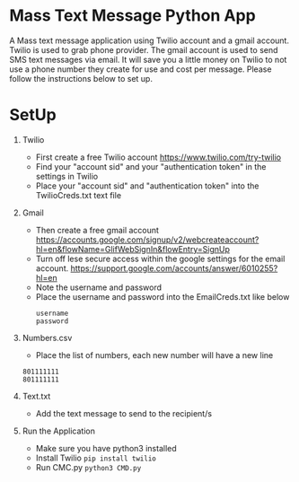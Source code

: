 # Mass Text Message Python App

A Mass text message application using Twilio account and a gmail account. Twilio is used to grab phone provider. The gmail account is used to send SMS text messages via email. It will save you a little money on Twilio to not use a phone number they create for use and cost per message. Please follow the instructions below to set up.

# SetUp

1. Twilio

   - First create a free Twilio account https://www.twilio.com/try-twilio
   - Find your "account sid" and your "authentication token" in the settings in Twilio
   - Place your "account sid" and "authentication token" into the TwilioCreds.txt text file

2. Gmail

   - Then create a free gmail account https://accounts.google.com/signup/v2/webcreateaccount?hl=en&flowName=GlifWebSignIn&flowEntry=SignUp
   - Turn off lese secure access within the google settings for the email account. https://support.google.com/accounts/answer/6010255?hl=en
   - Note the username and password
   - Place the username and password into the EmailCreds.txt like below
     ```
     username
     password
     ```

3. Numbers.csv

   - Place the list of numbers, each new number will have a new line

   ```
   801111111
   801111111
   ```

4. Text.txt

   - Add the text message to send to the recipient/s

5. Run the Application

   - Make sure you have python3 installed
   - Install Twilio
     `pip install twilio`
   - Run CMC.py
     `python3 CMD.py`
